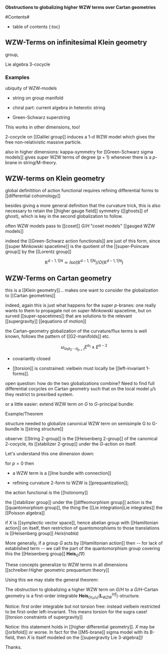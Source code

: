 
**Obstructions to globalizing higher WZW terms over Cartan geometries**

#Contents#
* table of contents
{:toc}


## WZW-Terms on infinitesimal Klein geometry 

group,

Lie algebra 3-cocycle

### Examples

ubiquity of WZW-models

* string on group manifold

* chiral part: current algebra in heterotic string

* Green-Schwarz superstring

This works in other dimensions, too!

2-cocycle on [[Galilei group]] induces a 1-d WZW model which gives the free non-relativistic massive particle.

also in higher dimensions: kappa-symmetry for [[Green-Schwarz sigma models]] gives super WZW terms of degree $(p+1)$ whenever there is a $p$-brane in string/M-theory.


## WZW-terms on Klein geometry

global definitition of action functional requires refining differential forms to [[differential cohomology]]

besides giving a more general definition that the curvature trick, this is also necessary to retain the [[higher gauge field]] symmetry ([[ghosts]] of ghost), which is key in the second globalization to follow.

often WZW models pass to [[coset]] $G/H$ "coset models" [[gauged WZW models]]

indeed the [[Green-Schwarz action functionals]] are just of this form, since [[super Minkowski spacetime]] is the quotient of the [[super-Poincare group]] by the [[Lorentz group]]

$$
  \mathbb{R}^{d-1,1|N} \simeq Iso(\mathbb{R}^{d-1,1|N})/O(\mathbb{R}^{d-1,1|N})
$$

## WZW-Terms on Cartan geometry

this is a [[Klein geometry]]... makes one want to consider the globalization to [[Cartan geometries]]

indeed, again this is just what happens for the super $p$-branes: one really wants to them to propagate not on super-Minkowski spacetime, but on surved [[super-spacetimes]] that are solutions to the relevant [[supergravity]] [[equations of motion]]


the Cartan-geometry globalization of the curvature/flux terms is well known, follows the pattern of [[G2-manifolds]] etc.

$$
  \omega_{a_1 a_2 \cdots a_{p+1}} E^{a_1} \wedge E^{a-2}
$$

* covariantly closed

* [[torsion]] is constrained: vielbein must locally be [[left-invariant 1-forms]].


open question: how do the two globalizations combine? Need to find full differential cocycles on Cartan geometry such that on the local model $\mathfrak{g}/\mathfrak{h}$ they restrict to presribed system.

or a little easier: extend WZW term on $G$ to $G$-principal bundle:

Example/Theorem

structure needed to globalize canonical WZW term on semisimple G to G-bundle is [[string structure]]

observe: [[String 2-group]] is the [[Heisenberg 2-group]] of the canonical 2-cocycle, its [[stabilizer 2-group]] under the $G$-action on itself.

Let's understand this one dimension down:

for $p = 0$ then 

* a WZW term is a [[line bundle with connection]]

* refining curvature 2-form to WZW is [[prequantization]];

the action functional is the [[holonomy]]

the [[stabilizer group]] under the [[diffeomorphism group]] action is the [[quantomorphism group]], the thing the [[Lie integration|Lie integrates]] the [[Poisson algebra]]

if $X$ is [[symplectic vector space]], hence abelian group with [[Hamiltonian action]] on itself, then restriction of quantomorphisms to those translations is [[Heisenberg group]]  $Heis(nabla)$

More generally, if a group $G$ acts by [[Hamiltonian action]] then -- for lack of established term -- we call the part of the quantomorphism group covering this the [[Heisenberg group]] $\mathbf{Heis}_G(\nabla)$


These concepts generalize to WZW terms in all dimensions [[schreiber:Higher geometric prequantum theory]]

Using this we may state the general theorem:


The obstruction to globalizing a higher WZW term on $G/H$ to a $G/H$-Cartan geometry is a first-order integrable $\mathbf{Heis}_{O(\mathfrak{g}/\mathfrak{h})}(\mathbf{L}_{WZW}^{inf})$-structure.

Notice: first order integrable but not torsion free: instead vielbein restricted to be first-order left-invariant. This means torsion for the sugra case! [[torsion constraints of supergravity]]

Notice: this statement holds in [[higher differential geometry]]. $X$ may be [[orbifold]] or worse. In fact for the [[M5-brane]] sigma model with its B-field, then $X$ is itself modeled on the [[supergravity Lie 3-algebra]]!

Thanks.
